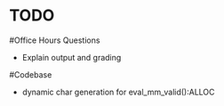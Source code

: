 TODO
====

#Office Hours Questions
* Explain output and grading

#Codebase
* dynamic char generation for eval_mm_valid():ALLOC